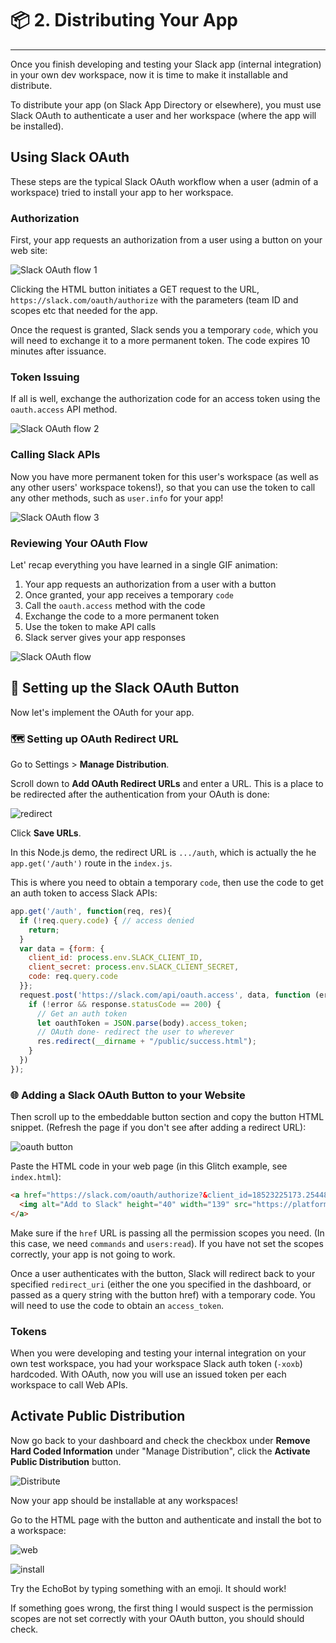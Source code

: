 # 📦 2. Distributing Your App

---
Once you finish developing and testing your Slack app (internal integration) in your own dev workspace, now it is time to make it installable and distribute.

To distribute your app (on Slack App Directory or elsewhere), you must use Slack OAuth to authenticate a user and her workspace (where the app will be installed).


## Using Slack OAuth

These steps are the typical Slack OAuth workflow when a user (admin of a workspace) tried to install your app to her workspace.

### Authorization

First, your app requests an authorization from a user using a button on your web site:

![Slack OAuth flow 1](https://cdn.glitch.com/2ec8b3de-9650-4eab-b71f-62c01b006901%2Fslack_oauth_user.gif?1508272842039)

Clicking the HTML button initiates a GET request to the URL, `https://slack.com/oauth/authorize` with the parameters (team ID and scopes etc that needed for the app.  

Once the request is granted, Slack sends you a temporary `code`, which you will need to exchange it to a more permanent token. The code expires 10 minutes after issuance.

### Token Issuing

If all is well, exchange the authorization code for an access token using the `oauth.access` API method.

![Slack OAuth flow 2](https://cdn.glitch.com/2ec8b3de-9650-4eab-b71f-62c01b006901%2Fslack_oauth_grant.gif?1508272838919)

### Calling Slack APIs

Now you have more permanent token for this user's workspace (as well as any other users' workspace tokens!), so that you can use the token to call any other methods, such as `user.info` for your app!

![Slack OAuth flow 3](https://cdn.glitch.com/2ec8b3de-9650-4eab-b71f-62c01b006901%2Fslack_oauth_token.gif?1508272835813)


### Reviewing Your OAuth Flow

Let' recap everything you have learned in a single GIF animation:

1. Your app requests an authorization from a user with a button
2. Once granted, your app receives a temporary `code`
3. Call the `oauth.access` method with the code
4. Exchange the code to a more permanent token
5. Use the token to make API calls
6. Slack server gives your app responses

![Slack OAuth flow](https://cdn.glitch.com/2ec8b3de-9650-4eab-b71f-62c01b006901%2Fslack_oauth.gif?1508261030604)


## 🔐 Setting up the Slack OAuth Button

Now let's implement the OAuth for your app.



### 🗺 Setting up OAuth Redirect URL

Go to Settings > **Manage Distribution**.

Scroll down to **Add OAuth Redirect URLs** and enter a URL. This is a place to be redirected after the authentication from your OAuth is done:

![redirect](https://cdn.glitch.com/2ec8b3de-9650-4eab-b71f-62c01b006901%2Foauth_redirect.png?1507314535480)

Click **Save URLs**.

In this Node.js demo, the redirect URL is `.../auth`, which is actually the he `app.get('/auth')` route in the `index.js`.

This is where you need to obtain a temporary `code`, then use the code to get an auth token to access Slack APIs:

```javascript
app.get('/auth', function(req, res){
  if (!req.query.code) { // access denied
    return;
  }
  var data = {form: {
    client_id: process.env.SLACK_CLIENT_ID,
    client_secret: process.env.SLACK_CLIENT_SECRET,
    code: req.query.code
  }};
  request.post('https://slack.com/api/oauth.access', data, function (error, response, body) {
    if (!error && response.statusCode == 200) {
      // Get an auth token
      let oauthToken = JSON.parse(body).access_token;
      // OAuth done- redirect the user to wherever
      res.redirect(__dirname + "/public/success.html");
    }
  })
});
```

### 🌐 Adding a Slack OAuth Button to your Website

Then scroll up to the embeddable button section and copy the button HTML snippet. (Refresh the page if you don't see after adding a redirect URL):

![oauth button](https://cdn.glitch.com/2ec8b3de-9650-4eab-b71f-62c01b006901%2Foauth_button.png?1507244339743)

Paste the HTML code in your web page (in this Glitch example, see `index.html`):

```html
<a href="https://slack.com/oauth/authorize?&client_id=18523225173.254487109014&scope=commands,users:read">
  <img alt="Add to Slack" height="40" width="139" src="https://platform.slack-edge.com/img/add_to_slack.png" srcset="https://platform.slack-edge.com/img/add_to_slack.png 1x, https://platform.slack-edge.com/img/add_to_slack@2x.png 2x" />
</a>
```
Make sure if the `href` URL is passing all the permission scopes you need. (In this case, we need `commands` and `users:read`). If you have not set the scopes correctly, your app is not going to work.

Once a user authenticates with the button, Slack will redirect back to your specified `redirect_uri` (either the one you specified in the dashboard, or passed as a query string with the button href) with a temporary code. You will need to use the code to obtain an `access_token`.

### Tokens

When you were developing and testing your internal integration on your own test workspace, you had your workspace Slack auth token (`-xoxb`) hardcoded. With OAuth, now you will use an issued token per each workspace to call Web APIs.

## Activate Public Distribution

Now go back to your dashboard and check the checkbox under **Remove Hard Coded Information** under "Manage Distribution", click the **Activate Public Distribution** button.

![Distribute](https://cdn.glitch.com/2ec8b3de-9650-4eab-b71f-62c01b006901%2Fdistribution_ok.png?1507244344076)

Now your app should be installable at any workspaces!

Go to the HTML page with the button and authenticate and install the bot to a workspace:

![web](https://cdn.glitch.com/2ec8b3de-9650-4eab-b71f-62c01b006901%2Fweb_button.png?1507587055591)

![install](https://cdn.glitch.com/2ec8b3de-9650-4eab-b71f-62c01b006901%2Fslack_oauth.png?1507586335453)

Try the EchoBot by typing something with an emoji. It should work!

If something goes wrong, the first thing I would suspect is the permission scopes are not set correctly with your OAuth button, you should should check.
